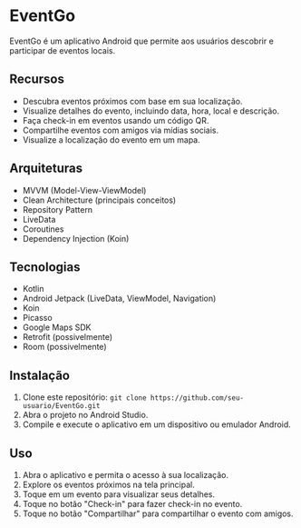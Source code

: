 # EventGo

EventGo é um aplicativo Android que permite aos usuários descobrir e participar de eventos locais.

## Recursos

* Descubra eventos próximos com base em sua localização.
* Visualize detalhes do evento, incluindo data, hora, local e descrição.
* Faça check-in em eventos usando um código QR.
* Compartilhe eventos com amigos via mídias sociais.
* Visualize a localização do evento em um mapa.

## Arquiteturas

* MVVM (Model-View-ViewModel)
* Clean Architecture (principais conceitos)
* Repository Pattern
* LiveData
* Coroutines
* Dependency Injection (Koin)

## Tecnologias

* Kotlin
* Android Jetpack (LiveData, ViewModel, Navigation)
* Koin
* Picasso
* Google Maps SDK
* Retrofit (possivelmente)
* Room (possivelmente)

## Instalação

1. Clone este repositório: `git clone https://github.com/seu-usuario/EventGo.git`
2. Abra o projeto no Android Studio.
3. Compile e execute o aplicativo em um dispositivo ou emulador Android.

## Uso

1. Abra o aplicativo e permita o acesso à sua localização.
2. Explore os eventos próximos na tela principal.
3. Toque em um evento para visualizar seus detalhes.
4. Toque no botão "Check-in" para fazer check-in no evento.
5. Toque no botão "Compartilhar" para compartilhar o evento com amigos.
